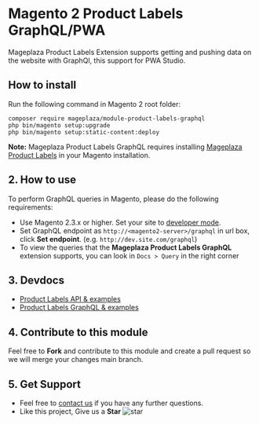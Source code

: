 
# Magento 2 Product Labels GraphQL/PWA

Mageplaza Product Labels Extension supports getting and pushing data on the website with GraphQl, this support for PWA Studio.

## How to install

Run the following command in Magento 2 root folder:

```
composer require mageplaza/module-product-labels-graphql
php bin/magento setup:upgrade
php bin/magento setup:static-content:deploy
```

**Note:**
Mageplaza Product Labels GraphQL requires installing [Mageplaza Product Labels](https://www.mageplaza.com/magento-2-product-labels/) in your Magento installation.

## 2. How to use

To perform GraphQL queries in Magento, please do the following requirements:

- Use Magento 2.3.x or higher. Set your site to [developer mode](https://www.mageplaza.com/devdocs/enable-disable-developer-mode-magento-2.html).
- Set GraphQL endpoint as `http://<magento2-server>/graphql` in url box, click **Set endpoint**. 
(e.g. `http://dev.site.com/graphql`)
- To view the queries that the **Mageplaza Product Labels GraphQL** extension supports, you can look in `Docs > Query` in the right corner

## 3. Devdocs

- [Product Labels API & examples](https://documenter.getpostman.com/view/10589000/SzYXWeLf)
- [Product Labels GraphQL & examples](https://documenter.getpostman.com/view/10589000/SzYXVygT)


## 4. Contribute to this module

Feel free to **Fork** and contribute to this module and create a pull request so we will merge your changes main branch.

## 5. Get Support

- Feel free to [contact us](https://www.mageplaza.com/contact.html) if you have any further questions.
- Like this project, Give us a **Star** ![star](https://i.imgur.com/S8e0ctO.png)

